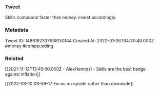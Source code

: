 ### Tweet
Skills compound faster than money. Invest accordingly.

### Metadata
Tweet ID: 1486192337638150144
Created At: 2022-01-26T04:20:40.000Z
#money 
#compounding

### Related
[[2021-11-12T13:45:00.000Z - AlexHormozi - Skills are the best hedge against inflation]]

[[2022-03-10 08-59-17 Focus on upside rather than downside]]
